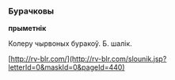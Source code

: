 ### Бурачковы
**прыметнік**

Колеру чырвоных буракоў. Б. шалік.

<a rel="author">[http://rv-blr.com/](http://rv-blr.com/slounik.jsp?letterId=0&maskId=0&pageId=440)</a>
